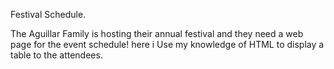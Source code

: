 Festival Schedule.

The Aguillar Family is hosting their annual festival and they need a web page for the event schedule! here i Use my knowledge of HTML to display a table to the attendees.
